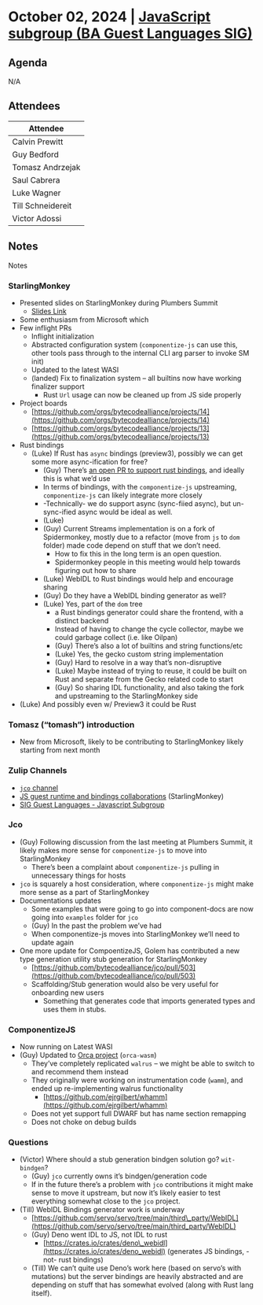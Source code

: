 # October 02, 2024 | [JavaScript subgroup (BA Guest Languages SIG)](https://www.google.com/calendar/event?eid=NmQ0NzY0cW9hYXFsc3FiaW41YjBxOGpyc21fMjAyNDA4MDdUMTcwMDAwWiBjYWx2aW5AamFmbGFicy5jb20)

## Agenda

N/A

## Attendees

| Attendee          |
|-------------------|
| Calvin Prewitt    |
| Guy Bedford       |
| Tomasz Andrzejak  |
| Saul Cabrera      |
| Luke Wagner       |
| Till Schneidereit |
| Victor Adossi     |

## Notes

Notes

### StarlingMonkey

- Presented slides on StarlingMonkey during Plumbers Summit
  - [Slides Link](https://docs.google.com/presentation/d/1RAzaHgOM3tjHi2lSAoPBvC4wdnHDmvvgfl5N-qeSySA/edit#slide=id.p)
- Some enthusiasm from Microsoft which
- Few inflight PRs
  - Inflight initialization
  - Abstracted configuration system (`componentize-js` can use this, other tools pass through to the internal CLI arg parser to invoke SM init)
  - Updated to the latest WASI
  - (landed) Fix to finalization system – all builtins now have working finalizer support
    - Rust `Url` usage can now be cleaned up from JS side properly
- Project boards
  - [https://github.com/orgs/bytecodealliance/projects/14](https://github.com/orgs/bytecodealliance/projects/14)
  - [https://github.com/orgs/bytecodealliance/projects/13](https://github.com/orgs/bytecodealliance/projects/13)
- Rust bindings
  - (Luke) If Rust has `async` bindings (preview3), possibly we can get some more async-ification for free?
    - (Guy) There’s [an open PR to support rust bindings](https://github.com/bytecodealliance/StarlingMonkey/pull/103), and ideally this is what we’d use
    - In terms of bindings, with the `componentize-js` upstreaming, `componentize-js` can likely integrate more closely
    - -Technically- we do support async (sync-fiied async), but un-sync-ified async would be ideal as well.
    - (Luke)
    - (Guy) Current Streams implementation is on a fork of Spidermonkey, mostly due to a refactor (move from `js` to `dom` folder) made code depend on stuff that we don’t need.
      - How to fix this in the long term is an open question.
      - Spidermonkey people in this meeting would help towards figuring out how to share
    - (Luke) WebIDL to Rust bindings would help and encourage sharing
    - (Guy) Do they have a WebIDL binding generator as well?
    - (Luke) Yes, part of the `dom` tree
      - a Rust bindings generator could share the frontend, with a distinct backend
      - Instead of having to change the cycle collector, maybe we could garbage collect (i.e. like Oilpan)
      - (Guy) There’s also a lot of builtins and string functions/etc
      - (Luke) Yes, the gecko custom string implementation
      - (Guy) Hard to resolve in a way that’s non-disruptive
      - (Luke) Maybe instead of trying to reuse, it could be built on Rust and separate from the Gecko related code to start
      - (Guy) So sharing IDL functionality, and also taking the fork and upstreaming to the StarlingMonkey side
- (Luke) And possibly even w/ Preview3 it could be Rust

### Tomasz (“tomash”) introduction

- New from Microsoft, likely to be contributing to StarlingMonkey likely starting from next month

### Zulip Channels

- [`jco`  channel](https://bytecodealliance.zulipchat.com/#narrow/stream/409526-jco)
- [JS guest runtime and bindings collaborations](https://bytecodealliance.zulipchat.com/#narrow/stream/374245-JS-guest-runtime-and-bindings-collaborations/topic/Meeting.20times) (StarlingMonkey)
- [SIG Guest Languages \- Javascript Subgroup](https://bytecodealliance.zulipchat.com/#narrow/stream/394175-SIG-Guest-Languages/topic/Javascript.20Subgroup)

### Jco

- (Guy) Following discussion from the last meeting at Plumbers Summit, it likely makes more sense for `componentize-js` to move into StarlingMonkey
  - There’s been a complaint about `componentize-js` pulling in unnecessary things for hosts
- `jco` is squarely a host consideration, where `componentize-js` might make more sense as a part of StarlingMonkey
- Documentations updates
  - Some examples that were going to go into component-docs are now going into `examples` folder for `jco`
  - (Guy) In the past the problem we’ve had
  - When componentize-js moves into StarlingMonkey we’ll need to update again
- One more update for CompoentizeJS, Golem has contributed a new type generation utility stub generation for StarlingMonkey
  - [https://github.com/bytecodealliance/jco/pull/503](https://github.com/bytecodealliance/jco/pull/503)
  - Scaffolding/Stub generation would also be very useful for onboarding new users
    - Something that generates code that imports generated types and uses them in stubs.

### ComponentizeJS

- Now running on Latest WASI
- (Guy) Updated to [Orca project](https://crates.io/crates/orca-wasm) (`orca-wasm`)
  - They’ve completely replicated `walrus` – we might be able to switch to and recommend them instead
  - They originally were working on instrumentation code (`wamm`), and ended up re-implementing walrus functionality
    - [https://github.com/ejrgilbert/whamm](https://github.com/ejrgilbert/whamm)
  - Does not yet support full DWARF but has name section remapping
  - Does not choke on debug builds

### Questions

- (Victor) Where should a stub generation bindgen solution go? `wit-bindgen`?
  - (Guy) `jco` currently owns it’s bindgen/generation code
  - If in the future there’s a problem with `jco` contributions it might make sense to move it upstream, but now it’s likely easier to test everything somewhat close to the `jco` project.
- (Till) WebIDL Bindings generator work is underway
  - [https://github.com/servo/servo/tree/main/third\_party/WebIDL](https://github.com/servo/servo/tree/main/third_party/WebIDL)
  - (Guy) Deno went IDL to JS, not IDL to rust
    - [https://crates.io/crates/deno\_webidl](https://crates.io/crates/deno_webidl) (generates JS bindings, -not- rust bindings)
  - (Till) We can’t quite use Deno’s work here (based on servo’s with mutations) but the server bindings are heavily abstracted and are depending on stuff that has somewhat evolved (along with Rust lang itself).
